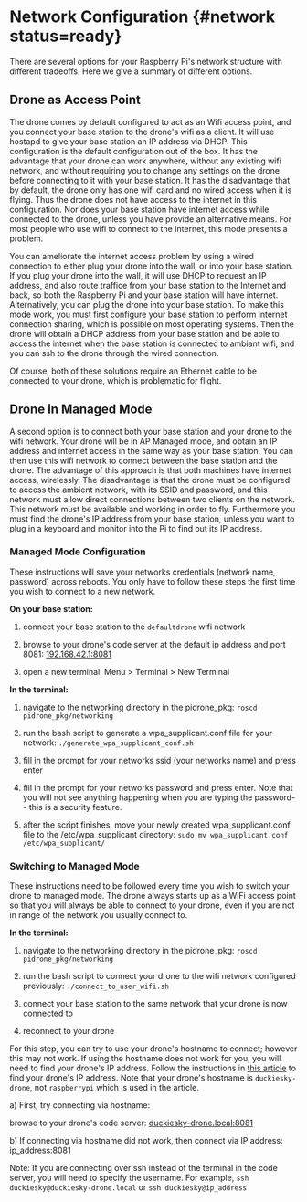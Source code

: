 # Network Configuration {#network status=ready}

There are several options for your Raspberry Pi's network structure
with different tradeoffs.  Here we give a summary of different
options.

## Drone as Access Point

The drone comes by default configured to act as an Wifi access point,
and you connect your base station to the drone's wifi as a client.  It
will use hostapd to give your base station an IP address via DHCP.
This configuration is the default configuration out of the box.  It
has the advantage that your drone can work anywhere, without any
existing wifi network, and without requiring you to change any
settings on the drone before connecting to it with your base station.
It has the disadvantage that by default, the drone only has one wifi
card and no wired access when it is flying.  Thus the drone does not
have access to the internet in this configuration.  Nor does your base
station have internet access while connected to the drone, unless you
have provide an alternative means.  For most people who use wifi to
connect to the Internet, this mode presents a problem.

You can ameliorate the internet access problem by using a wired
connection to either plug your drone into the wall, or into your base
station.  If you plug your drone into the wall, it will use DHCP to
request an IP address, and also route traffice from your base station
to the Internet and back, so both the Raspberry Pi and your base
station will have internet.  Alternatively, you can plug the drone
into your base station.  To make this mode work, you must first
configure your base station to perform internet connection sharing,
which is possible on most operating systems.  Then the drone will
obtain a DHCP address from your base station and be able to access the
internet when the base station is connected to ambiant wifi, and you
can ssh to the drone through the wired connection.

Of course, both of these solutions require an Ethernet cable to be
connected to your drone, which is problematic for flight.


## Drone in Managed Mode

A second option is to connect both your base station and your drone to
the wifi network.  Your drone will be in AP Managed mode, and obtain
an IP address and internet access in the same way as your base
station.  You can then use this wifi network to connect between the
base station and the drone.  The advantage of this approach is that
both machines have internet access, wirelessly.  The disadvantage is
that the drone must be configured to access the ambient network, with
its SSID and password, and this network must allow direct connections
between two clients on the network.  This network must be available
and working in order to fly.  Furthermore you must find the drone's IP
address from your base station, unless you want to plug in a keyboard
and monitor into the Pi to find out its IP address.

### Managed Mode Configuration

These instructions will save your networks credentials (network name, password)
across reboots. You only have to follow these steps the first time you wish to
connect to a new network.

**On your base station:**

1. connect your base station to the `defaultdrone` wifi network

2. browse to your drone's code server at the default ip address and port 8081: [192.168.42.1:8081](192.168.42.1:8081)

3. open a new terminal: Menu > Terminal > New Terminal

**In the terminal:**

1. navigate to the networking directory in the pidrone_pkg: `roscd pidrone_pkg/networking`

2. run the bash script to generate a wpa_supplicant.conf file for your network: `./generate_wpa_supplicant_conf.sh`

3. fill in the prompt for your networks ssid (your networks name) and press enter

4. fill in the prompt for your networks password and press enter. Note that you will not see anything happening when you are typing the password-- this is a security feature.

5. after the script finishes, move your newly created wpa_supplicant.conf file to the /etc/wpa_supplicant directory: `sudo mv wpa_supplicant.conf /etc/wpa_supplicant/`


### Switching to Managed Mode

These instructions need to be followed every time you wish to switch your drone
to managed mode. The drone always starts up as a WiFi access point so that you
will always be able to connect to your drone, even if you are not in range of the
network you usually connect to.

**In the terminal:**

1. navigate to the networking directory in the pidrone_pkg: `roscd pidrone_pkg/networking`

2. run the bash script to connect your drone to the wifi network configured previously: `./connect_to_user_wifi.sh`

3. connect your base station to the same network that your drone is now connected to

4. reconnect to your drone

For this step, you can try to use your drone's hostname to connect; however this may not work. If using the hostname does not work for you, you will need to find your drone's IP address. Follow the instructions in [this article](https://www.raspberrypi.org/documentation/remote-access/ip-address.md) to find your drone's IP address. Note that your drone's hostname is `duckiesky-drone`, not `raspberrypi` which is used in the article.

a) First, try connecting via hostname:

browse to your drone's code server: [duckiesky-drone.local:8081](duckiesky-drone.local:8081)

b) If connecting via hostname did not work, then connect via IP address: ip_address:8081

Note: If you are connecting over ssh instead of the terminal in the code server, you will need to specify the username. For example, `ssh duckiesky@duckiesky-drone.local` or `ssh duckiesky@ip_address`
